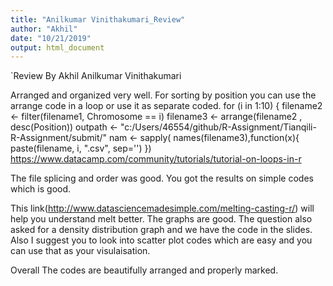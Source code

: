 ```yaml
---
title: "Anilkumar Vinithakumari_Review"
author: "Akhil"
date: "10/21/2019"
output: html_document
---
```


`Review By Akhil Anilkumar Vinithakumari

Arranged and organized very well.
For sorting by position you can use the arrange code in a loop or use it as separate coded.
for (i in 1:10) {
  filename2 <- filter(filename1, Chromosome == i)
  filename3  <- arrange(filename2 , desc(Position))
  outpath <- "c:/Users/46554/github/R-Assignment/Tianqili-R-Assignment/submit/"
  nam <- sapply(
    names(filename3),function(x){
                    paste(filename, i, ".csv", sep='')
    })
https://www.datacamp.com/community/tutorials/tutorial-on-loops-in-r

The file splicing and order was good. You got the results on simple codes which is good. 

This link(http://www.datasciencemadesimple.com/melting-casting-r/) will help you understand melt better. 
The graphs are good. The question also asked for a density distribution graph and we have the code in the slides. Also I suggest you to look into scatter plot codes which are easy and you can use that as your visulaisation.

Overall The codes are beautifully arranged and properly marked. 

